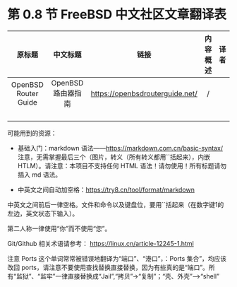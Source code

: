 # 第 0.8 节 FreeBSD 中文社区文章翻译表


|原标题|中文标题|链接|内容概述|译者|
|:---:|:---:|:---:|:---:|:---:|
|OpenBSD Router Guide|OpenBSD 路由器指南|<https://openbsdrouterguide.net/>|/||
||||||
||||||
||||||
||||||

可能用到的资源：

- 基础入门：markdown 语法——https://markdown.com.cn/basic-syntax/ 注意，无需掌握最后三个（图片，转义（所有转义都用``括起来），内嵌 HTLM）。请注意：本项目不支持任何 HTML 语法！请勿使用！所有标题请勿插入 md 语法。

- 中英文之间自动加空格：<https://try8.cn/tool/format/markdown>

中英文之间前后一律空格。文件和命令以及键盘位，要用``括起来（在数字键1的左边，英文状态下输入）。

第二人称一律使用“你”而不使用“您”。

Git/Github 相关术语请参考： https://linux.cn/article-12245-1.html

注意 Ports 这个单词常常被错误地翻译为“端口”、“港口”，：Ports 集合”，均应该改回 ports，请注意不要使用查找替换直接替换，因为有些真的是“端口”。所有“监狱”、“监牢”一律直接替换成“Jail”,“拷贝”->“复制”；“壳、外壳”——>“shell”
